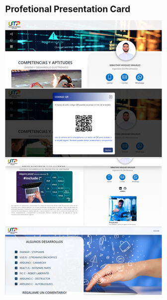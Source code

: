 # Profetional Presentation Card

<div style="align:justify;">
  
  ![](https://github.com/sebasquez123/Tarjeta-presentacion/blob/main/figures/Figura-1.png)
  ![](https://github.com/sebasquez123/Tarjeta-presentacion/blob/main/figures/Figura-2.png)
  ![](https://github.com/sebasquez123/Tarjeta-presentacion/blob/main/figures/Figura-3.png)
  ![](https://github.com/sebasquez123/Tarjeta-presentacion/blob/main/figures/Figura-4.png)
<div>
